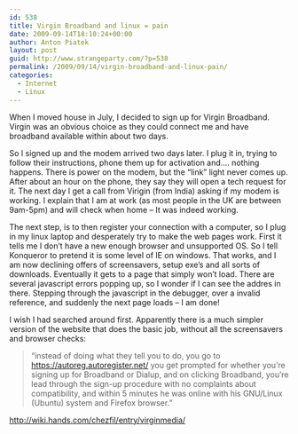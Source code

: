 ```yaml
---
id: 538
title: Virgin Broadband and linux = pain
date: 2009-09-14T18:10:24+00:00
author: Anton Piatek
layout: post
guid: http://www.strangeparty.com/?p=538
permalink: /2009/09/14/virgin-broadband-and-linux-pain/
categories:
  - Internet
  - Linux
---
```

When I moved house in July, I decided to sign up for Virgin Broadband. Virgin was an obvious choice as they could connect me and have broadband available within about two days.

So I signed up and the modem arrived two days later. I plug it in, trying to follow their instructions, phone them up for activation and&#8230;. nothing happens. There is power on the modem, but the &#8220;link&#8221; light never comes up. After about an hour on the phone, they say they will open a tech request for it. The next day I get a call from Virigin (from India) asking if my modem is working. I explain that I am at work (as most people in the UK are between 9am-5pm) and will check when home &#8211; It was indeed working.

The next step, is to then register your connection with a computer, so I plug in my linux laptop and desperately try to make the web pages work. First it tells me I don&#8217;t have a new enough browser and unsupported OS. So I tell Konqueror to pretend it is some level of IE on windows. That works, and I am now declining offers of screensavers, setup exe&#8217;s and all sorts of downloads. Eventually it gets to a page that simply won&#8217;t load. There are several javascript errors popping up, so I wonder if I can see the addres in there. Stepping through the javascript in the debugger, over a invalid reference, and suddenly the next page loads &#8211; I am done!

I wish I had searched around first. Apparently there is a much simpler version of the website that does the basic job, without all the screensavers and browser checks:

> &#8220;instead of doing what they tell you to do, you go to https://autoreg.autoregister.net/ you get prompted for whether you&#8217;re signing up for Broadband or Dialup, and on clicking Broadband, you&#8217;re lead through the sign-up procedure with no complaints about compatibility, and within 5 minutes he was online with his GNU/Linux (Ubuntu) system and Firefox browser.&#8221;

 <http://wiki.hands.com/chezfil/entry/virginmedia/>